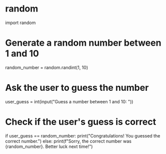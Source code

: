 # random
import random

# Generate a random number between 1 and 10
random_number = random.randint(1, 10)

# Ask the user to guess the number
user_guess = int(input("Guess a number between 1 and 10: "))

# Check if the user's guess is correct
if user_guess == random_number:
    print("Congratulations! You guessed the correct number.")
else:
    print(f"Sorry, the correct number was {random_number}. Better luck next time!")
